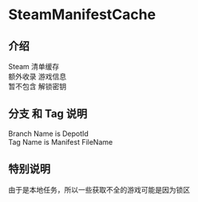 # SteamManifestCache
## 介绍
Steam 清单缓存  
额外收录 游戏信息  
暂不包含 解锁密钥  

## 分支 和 Tag 说明
Branch Name is DepotId  
Tag Name is Manifest FileName  


## 特别说明
由于是本地任务，所以一些获取不全的游戏可能是因为锁区
